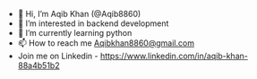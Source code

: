 - 👋 Hi, I’m Aqib Khan (@Aqib8860)
- 👀 I’m interested in backend development
- 🌱 I’m currently learning python
- 📫 How to reach me Aqibkhan8860@gmail.com
- Join me on Linkedin - https://www.linkedin.com/in/aqib-khan-88a4b51b2


<!---
Aqib8860/Aqib8860 is a ✨ special ✨ repository because its `README.md` (this file) appears on your GitHub profile.
You can click the Preview link to take a look at your changes.
--->
